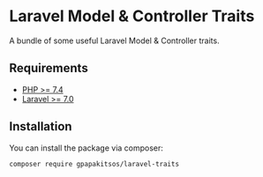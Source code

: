 # Laravel Model & Controller Traits
A bundle of some useful Laravel Model & Controller traits.

## Requirements
- [PHP >= 7.4](https://www.php.net/)
- [Laravel >= 7.0](https://laravel.com/)

## Installation
You can install the package via composer:
``` bash
composer require gpapakitsos/laravel-traits
```
